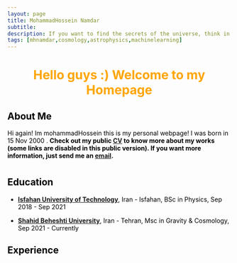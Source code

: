 ```yaml
---
layout: page
title: MohammadHossein Namdar
subtitle: 
description: If you want to find the secrets of the universe, think in terms of energy, frequency and vibration! *Tesla
tags: [mhnamdar,cosmology,astrophysics,machinelearning]
---
```

   
<style>H1{color:Black;}</style>
<style>H2{color:Black;}</style>
<style>H3{color:Black;}</style>
<style>p{color:Black;}</style>



<h1 align="center"> <p style="color:orange;"> Hello guys :) Welcome to my Homepage </p> </h1>

   
## About Me
Hi again! Im mohammadHossein this is my personal webpage! I was born in 15 Nov 2000 .
**Check out my public [CV]() to know more about my works (some links are disabled in this public version). If you want more information, just send me an [email](mailto:mh.namdar2000@gmail.com).**
#


## Education

- **[Isfahan University of Technology](http://english.iut.ac.ir/)**, Iran - Isfahan, BSc in Physics, Sep 2018 - Sep 2021

- **[Shahid Beheshti University](https://en.sbu.ac.ir/)**, Iran - Tehran, Msc in Gravity & Cosmology, Sep 2021 - Currently


## Experience


